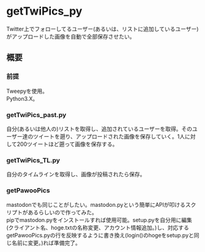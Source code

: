 # getTwiPics_py
Twitter上でフォローしてるユーザー(あるいは、リストに追加しているユーザー)がアップロードした画像を自動で全部保存させたい。  

## 概要
### 前提
Tweepyを使用。  
Python3.X。  

### getTwiPics_past.py
自分(あるいは他人の)リストを取得し、追加されているユーザーを取得。そのユーザー達のツイートを遡り、アップロードされた画像を保存していく。1人に対して200ツイートほど遡って画像を保存する。  

### getTwiPics_TL.py
自分のタイムラインを取得し、画像が投稿されたら保存。  

### getPawooPics
mastodonでも同じことがしたい。mastodon.pyという簡単にAPIが叩けるスクリプトがあるらしいので作ってみた。  
pipでmastodon.pyをインストールすれば使用可能。setup.pyを自分用に編集(クライアント名、hoge.txtの名称変更、アカウント情報追加。)し、対応するgetPawooPics.pyの行を反映するように書き換え(login()のhogeをsetup.pyと同じ名前に変更。)れば準備完了。  

